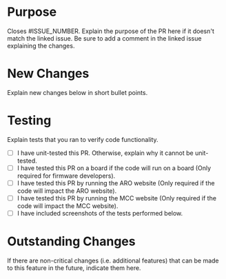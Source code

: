 # Purpose
Closes #ISSUE_NUMBER.
Explain the purpose of the PR here if it doesn't match the linked issue. Be sure to add a comment in the linked issue explaining the changes.

# New Changes
Explain new changes below in short bullet points.

# Testing
Explain tests that you ran to verify code functionality.
- [ ] I have unit-tested this PR. Otherwise, explain why it cannot be unit-tested.
- [ ] I have tested this PR on a board if the code will run on a board (Only required for firmware developers).
- [ ] I have tested this PR by running the ARO website (Only required if the code will impact the ARO website).
- [ ] I have tested this PR by running the MCC website (Only required if the code will impact the MCC website).
- [ ] I have included screenshots of the tests performed below.

# Outstanding Changes
If there are non-critical changes (i.e. additional features) that can be made to this feature in the future, indicate them here.
